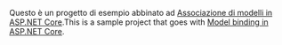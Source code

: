 <span data-ttu-id="4c2f2-101">Questo è un progetto di esempio abbinato ad [Associazione di modelli in ASP.NET Core](https://docs.microsoft.com/aspnet/core/mvc/models/model-binding).</span><span class="sxs-lookup"><span data-stu-id="4c2f2-101">This is a sample project that goes with [Model binding in ASP.NET Core](https://docs.microsoft.com/aspnet/core/mvc/models/model-binding).</span></span>
